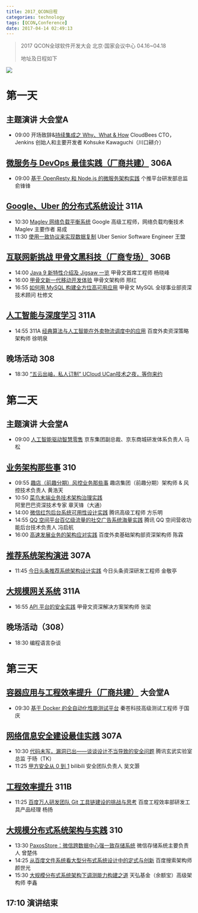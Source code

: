 ```yaml
---
title: 2017_QCON日程
categories: technology
tags: [QCON,Conference]
date: 2017-04-14 02:49:13
---
```


> 2017 QCON全球软件开发大会 北京·国家会议中心 04.16~04.18
>
> 地址及日程如下

![](http://img.willowspace.cn/willowspace_2016/1492109894337.png)

# 第一天

## 主题演讲 大会堂A

- 09:00 开场致辞&[持续集成之 Why、What & How](http://2017.qconbeijing.com/presentation/803) CloudBees CTO，Jenkins 创始人和主要开发者 Kohsuke Kawaguchi（川口耕介）

## [微服务与 DevOps 最佳实践（厂商共建）](http://2017.qconbeijing.com/track/128) 306A

- 09:00  [基于 OpenResty 和 Node.js 的微服务架构实践](http://2017.qconbeijing.com/presentation/843) 个推平台研发部总监 俞锋锋

## [Google、Uber 的分布式系统设计](http://2017.qconbeijing.com/track/139) 311A

- 10:30  [Maglev 网络负载平衡系统](http://2017.qconbeijing.com/presentation/640) Google 高级工程师，网络负载均衡技术 Maglev 主要作者 易成
- 11:30 [使用一致协议来实现数据复制](http://2017.qconbeijing.com/presentation/810) Uber Senior Software Engineer 王盟

## [互联网新挑战 甲骨文黑科技（厂商专场）](http://2017.qconbeijing.com/track/138) 306B

- 14:00  [Java 9 新特性介绍及 Jigsaw 一览](http://2017.qconbeijing.com/presentation/862) 甲骨文首席工程师 杨晓峰
- 16:00 [甲骨文新一代移动开发体验](http://2017.qconbeijing.com/presentation/864) 甲骨文架构师 邢红
- 16:55 [如何用 MySQL 构建全方位高可用应用](http://2017.qconbeijing.com/presentation/865) 甲骨文 MySQL 全球事业部资深技术顾问 杜修文

## [人工智能与深度学习](http://2017.qconbeijing.com/track/69) 311A

- 14:55 311A [经典算法与人工智能在外卖物流调度中的应用](http://2017.qconbeijing.com/presentation/624) 百度外卖资深策略架构师 徐明泉

## 晚场活动 308

- 18:30  [“五云出岫，私人订制” UCloud UCan技术之夜，等你来约](https://jinshuju.net/f/xXLq32) 

# 第二天

## 主题演讲 大会堂A

- 09:00 [人工智能驱动智慧零售](http://2017.qconbeijing.com/presentation/877) 京东集团副总裁、京东商城研发体系负责人 马松

## [业务架构那些事](http://2017.qconbeijing.com/track/62) 310

- 09:55 [趣店（前趣分期）风控业务那些事](http://2017.qconbeijing.com/presentation/505) 趣店集团（前趣分期）架构师 & 风控技术负责人 黄浩天
- 10:50 [菜鸟末端业务技术架构治理实践](http://2017.qconbeijing.com/presentation/508) 阿里巴巴资深技术专家 章天锋（大通）
- 14:00 [微信红包后台系统可用性设计实践](http://2017.qconbeijing.com/presentation/759) 腾讯高级工程师 方乐明
- 14:55 [QQ 空间平台百亿级流量的社交广告系统海量实践](http://2017.qconbeijing.com/presentation/660) 腾讯 QQ 空间营收功能后台技术负责人 冯启航
- 16:00 [高速发展业务的架构应对实践](http://2017.qconbeijing.com/presentation/507) 百度外卖基础架构部资深架构师 陈霖

## [推荐系统架构演进](http://2017.qconbeijing.com/track/126) 307A

- 11:45 [今日头条推荐系统架构设计实践](http://2017.qconbeijing.com/presentation/725) 今日头条资深研发工程师 金敬亭

## [大规模网关系统](http://2017.qconbeijing.com/track/55) 311A

- 16:55 [API 平台的安全实践](http://2017.qconbeijing.com/presentation/735) 甲骨文资深解决方案架构师 张梁

## 晚场活动（308）

- 18:30 编程语言杂谈

# 第三天

## [容器应用与工程效率提升（厂商共建）](http://2017.qconbeijing.com/track/130) 大会堂A

- 09:30 [基于 Docker 的全自动化性能测试平台](http://2017.qconbeijing.com/presentation/851) 秦苍科技高级测试工程师 于国庆

## [网络信息安全建设最佳实践](http://2017.qconbeijing.com/track/74) 307A

- 10:30 [代码未写，漏洞已出——谈谈设计不当导致的安全问题](http://2017.qconbeijing.com/presentation/720) 腾讯玄武实验室总监 于旸（TK）
- 11:25 [甲方安全从 0 到 1](http://2017.qconbeijing.com/presentation/618) bilibili 安全团队负责人 吴文灏

## [工程效率提升](http://2017.qconbeijing.com/track/68) 311B

- 11:25 [百度万人研发团队 Git 工具链建设的挑战与思考](http://2017.qconbeijing.com/presentation/526) 百度工程效率部研发工具产品经理 杨扬

## [大规模分布式系统架构与实践](http://2017.qconbeijing.com/track/76) 310

- 13:30 [PaxosStore：微信跨数据中心强一致存储系统](http://2017.qconbeijing.com/presentation/745) 微信存储系统主要负责人 曾楚伟
- 14:25 [从百度文件系统看大型分布式系统设计中的定式与创新](http://2017.qconbeijing.com/presentation/663) 百度搜索架构师 颜世光
- 15:30 [大规模分布式系统架构下调测能力构建之道](http://2017.qconbeijing.com/presentation/739) 天弘基金（余额宝）高级架构师 李鑫



## 17:10 演讲结束